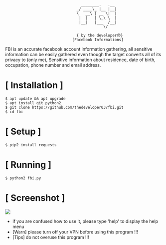 ``` 
                                  ________.   .__  
                                _/ ____\_ |__ |__| 
                                \   __\ | __ \|  | 
                                 |  |   | \_\ \  | 
                                 |__|   |___  /__| 
                                            \/     
                                         
                                { by the developer😠}
                              [Facebook Informations] 
 ``` 
 FBI is an accurate facebook account information gathering, all sensitive information can be easily gathered even though the target converts all of its privacy to (only me), Sensitive information about residence, date of birth, occupation, phone number and email address. 
  
  
  
 # [ Installation ] 
 ``` 
 $ apt update && apt upgrade 
 $ apt install git python2 
 $ git clone https://github.com/thedeveloper03/fbi.git 
 $ cd fbi 
 ``` 
  
 # [ Setup ] 
 ``` 
 $ pip2 install requests
 ``` 
 # [ Running ] 
 ``` 
 $ python2 fbi.py 
 ``` 
 # [ Screenshot ] 
 <img src="https://image.ibb.co/iLFhD9/fbi.png"/> 
  
 * if you are confused how to use it, please type 'help' to display the help menu 
 * [Warn] please turn off your VPN before using this program !!! 
 * [Tips] do not overuse this program !!!